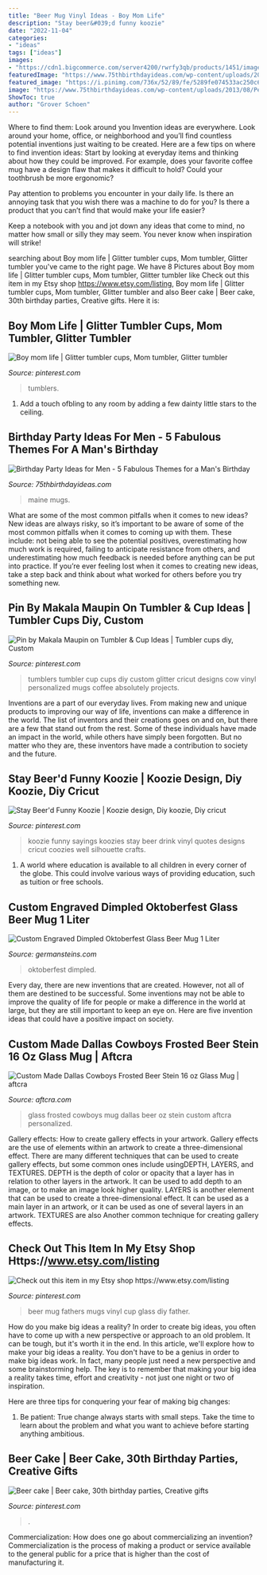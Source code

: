```yaml
---
title: "Beer Mug Vinyl Ideas - Boy Mom Life"
description: "Stay beer&#039;d funny koozie"
date: "2022-11-04"
categories:
- "ideas"
tags: ["ideas"]
images:
- "https://cdn1.bigcommerce.com/server4200/rwrfy3qb/products/1451/images/6985/Dimpled_Glass_Oktoberfest_Isar_Beer_Mug_FNT_SM__67630.1403809742.1280.1280.jpg?c=2"
featuredImage: "https://www.75thbirthdayideas.com/wp-content/uploads/2013/08/Personalized-Beer-Mug.jpg"
featured_image: "https://i.pinimg.com/736x/52/89/fe/5289fe074533ac250c6e782ce1c52ea0--koozie-ideas-funny-funny-koozies.jpg"
image: "https://www.75thbirthdayideas.com/wp-content/uploads/2013/08/Personalized-Beer-Mug.jpg"
ShowToc: true
author: "Grover Schoen"
---
```



Where to find them: Look around you
Invention ideas are everywhere. Look around your home, office, or neighborhood and you’ll find countless potential inventions just waiting to be created. Here are a few tips on where to find invention ideas:
Start by looking at everyday items and thinking about how they could be improved. For example, does your favorite coffee mug have a design flaw that makes it difficult to hold? Could your toothbrush be more ergonomic?

Pay attention to problems you encounter in your daily life. Is there an annoying task that you wish there was a machine to do for you? Is there a product that you can’t find that would make your life easier?

Keep a notebook with you and jot down any ideas that come to mind, no matter how small or silly they may seem. You never know when inspiration will strike!

	

		
searching about Boy mom life | Glitter tumbler cups, Mom tumbler, Glitter tumbler you've came to the right page. We have 8 Pictures about Boy mom life | Glitter tumbler cups, Mom tumbler, Glitter tumbler like Check out this item in my Etsy shop https://www.etsy.com/listing, Boy mom life | Glitter tumbler cups, Mom tumbler, Glitter tumbler and also Beer cake | Beer cake, 30th birthday parties, Creative gifts. Here it is:
		
    
## Boy Mom Life | Glitter Tumbler Cups, Mom Tumbler, Glitter Tumbler

<img loading=lazy src="https://i.pinimg.com/736x/26/bd/ed/26bded74129f23bfc26feb131fd9a671.jpg" onerror="this.onerror=null;this.src='https://tse2.mm.bing.net/th?id=OIP.g0jhoJLITjrwh8Y4ZH0hmQHaJ3&amp;pid=15.1';" alt="Boy mom life | Glitter tumbler cups, Mom tumbler, Glitter tumbler">

_Source: pinterest.com_

>tumblers. 

	

1. Add a touch ofbling to any room by adding a few dainty little stars to the ceiling.

    
## Birthday Party Ideas For Men - 5 Fabulous Themes For A Man&#039;s Birthday

<img loading=lazy src="https://www.75thbirthdayideas.com/wp-content/uploads/2013/08/Personalized-Beer-Mug.jpg" onerror="this.onerror=null;this.src='https://tse1.mm.bing.net/th?id=OIP.xGnK7qf0pDfGNLcvBHreDAHaHa&amp;pid=15.1';" alt="Birthday Party Ideas for Men - 5 Fabulous Themes for a Man&#039;s Birthday">

_Source: 75thbirthdayideas.com_

>maine mugs. 

	

What are some of the most common pitfalls when it comes to new ideas?
New ideas are always risky, so it’s important to be aware of some of the most common pitfalls when it comes to coming up with them. These include: not being able to see the potential positives, overestimating how much work is required, failing to anticipate resistance from others, and underestimating how much feedback is needed before anything can be put into practice. If you’re ever feeling lost when it comes to creating new ideas, take a step back and think about what worked for others before you try something new.

    
## Pin By Makala Maupin On Tumbler &amp; Cup Ideas | Tumbler Cups Diy, Custom

<img loading=lazy src="https://i.pinimg.com/736x/63/69/0b/63690ba26e808336de63ffed85ca383c.jpg" onerror="this.onerror=null;this.src='https://tse4.mm.bing.net/th?id=OIP.kRY4nNiY-eIkqb7nu_KWnwHaLQ&amp;pid=15.1';" alt="Pin by Makala Maupin on Tumbler &amp; Cup Ideas | Tumbler cups diy, Custom">

_Source: pinterest.com_

>tumblers tumbler cup cups diy custom glitter cricut designs cow vinyl personalized mugs coffee absolutely projects. 

	

Inventions are a part of our everyday lives. From making new and unique products to improving our way of life, inventions can make a difference in the world. The list of inventors and their creations goes on and on, but there are a few that stand out from the rest. Some of these individuals have made an impact in the world, while others have simply been forgotten. But no matter who they are, these inventors have made a contribution to society and the future.

    
## Stay Beer&#039;d Funny Koozie | Koozie Design, Diy Koozie, Diy Cricut

<img loading=lazy src="https://i.pinimg.com/736x/52/89/fe/5289fe074533ac250c6e782ce1c52ea0--koozie-ideas-funny-funny-koozies.jpg" onerror="this.onerror=null;this.src='https://tse3.mm.bing.net/th?id=OIP.NamQpLhxzQur6hkXAr1pIwHaLP&amp;pid=15.1';" alt="Stay Beer&#039;d Funny Koozie | Koozie design, Diy koozie, Diy cricut">

_Source: pinterest.com_

>koozie funny sayings koozies stay beer drink vinyl quotes designs cricut coozies well silhouette crafts. 

	

1. A world where education is available to all children in every corner of the globe. This could involve various ways of providing education, such as tuition or free schools. 

    
## Custom Engraved Dimpled Oktoberfest Glass Beer Mug 1 Liter

<img loading=lazy src="https://cdn1.bigcommerce.com/server4200/rwrfy3qb/products/1451/images/6985/Dimpled_Glass_Oktoberfest_Isar_Beer_Mug_FNT_SM__67630.1403809742.1280.1280.jpg?c=2" onerror="this.onerror=null;this.src='https://tse3.mm.bing.net/th?id=OIP.BjA1z4-IqBvJas66yNih6QHaNE&amp;pid=15.1';" alt="Custom Engraved Dimpled Oktoberfest Glass Beer Mug 1 Liter">

_Source: germansteins.com_

>oktoberfest dimpled. 

	

Every day, there are new inventions that are created. However, not all of them are destined to be successful. Some inventions may not be able to improve the quality of life for people or make a difference in the world at large, but they are still important to keep an eye on. Here are five invention ideas that could have a positive impact on society.

    
## Custom Made Dallas Cowboys Frosted Beer Stein 16 Oz Glass Mug | Aftcra

<img loading=lazy src="https://www.aftcra.com/uploads/cache/products/6/d/6d61c8badf488d9b3bffe6176d924024a99a1bab_234114_606162_579x.jpg" onerror="this.onerror=null;this.src='https://tse2.mm.bing.net/th?id=OIP.nX2B2HQMfs0WSuQVrKAUsQHaJ3&amp;pid=15.1';" alt="Custom Made Dallas Cowboys Frosted Beer Stein 16 oz Glass Mug | aftcra">

_Source: aftcra.com_

>glass frosted cowboys mug dallas beer oz stein custom aftcra personalized. 

	

Gallery effects: How to create gallery effects in your artwork.
Gallery effects are the use of elements within an artwork to create a three-dimensional effect. There are many different techniques that can be used to create gallery effects, but some common ones include usingDEPTH, LAYERS, and TEXTURES.
 DEPTH is the depth of color or opacity that a layer has in relation to other layers in the artwork. It can be used to add depth to an image, or to make an image look higher quality. LAYERS is another element that can be used to create a three-dimensional effect. It can be used as a main layer in an artwork, or it can be used as one of several layers in an artwork. TEXTURES are also Another common technique for creating gallery effects.

    
## Check Out This Item In My Etsy Shop Https://www.etsy.com/listing

<img loading=lazy src="https://i.pinimg.com/736x/b8/b2/5b/b8b25ba24cd92c21a4af3aa4f032d702.jpg" onerror="this.onerror=null;this.src='https://tse3.mm.bing.net/th?id=OIP.56x5AmQe5OzxgG0AyRrQDQHaJ4&amp;pid=15.1';" alt="Check out this item in my Etsy shop https://www.etsy.com/listing">

_Source: pinterest.com_

>beer mug fathers mugs vinyl cup glass diy father. 

	

How do you make big ideas a reality?
In order to create big ideas, you often have to come up with a new perspective or approach to an old problem. It can be tough, but it's worth it in the end. In this article, we'll explore how to make your big ideas a reality.
You don't have to be a genius in order to make big ideas work. In fact, many people just need a new perspective and some brainstorming help. The key is to remember that making your big idea a reality takes time, effort and creativity - not just one night or two of inspiration.

Here are three tips for conquering your fear of making big changes: 
1) Be patient: True change always starts with small steps. Take the time to learn about the problem and what you want to achieve before starting anything ambitious.

    
## Beer Cake | Beer Cake, 30th Birthday Parties, Creative Gifts

<img loading=lazy src="https://i.pinimg.com/originals/4c/07/9d/4c079da270fb84c4156f298b50e2a8fc.jpg" onerror="this.onerror=null;this.src='https://tse4.mm.bing.net/th?id=OIP.uEp4WVKklU2-B2HvTUD3sgHaJ4&amp;pid=15.1';" alt="Beer cake | Beer cake, 30th birthday parties, Creative gifts">

_Source: pinterest.com_

>. 

	

Commercialization: How does one go about commercializing an invention?
Commercialization is the process of making a product or service available to the general public for a price that is higher than the cost of manufacturing it.

